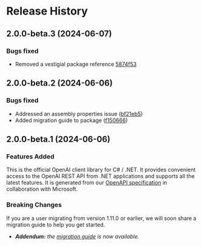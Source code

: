 # Release History

## 2.0.0-beta.3 (2024-06-07)

### Bugs fixed

- Removed a vestigial package reference [5874f53](https://github.com/openai/openai-dotnet/commit/5874f533722ab46a3e077dacb6c3474e0ecca96e)

## 2.0.0-beta.2 (2024-06-06)

### Bugs fixed

- Addressed an assembly properties issue ([bf21eb5](https://github.com/openai/openai-dotnet/commit/bf21eb5ad367aaac418dbbf320f98187fee5089a))
- Added migration guide to package ([f150666](https://github.com/openai/openai-dotnet/commit/f150666cd2ed552720207098b3b604a8e1ca73df))

## 2.0.0-beta.1 (2024-06-06)

### Features Added

This is the official OpenAI client library for C# / .NET. It provides convenient access to the OpenAI REST API from .NET applications and supports all the latest features. It is generated from our [OpenAPI specification](https://github.com/openai/openai-openapi) in collaboration with Microsoft.

### Breaking Changes

If you are a user migrating from version 1.11.0 or earlier, we will soon share a migration guide to help you get started.
- ***Addendum:** the [migration guide](https://github.com/openai/openai-dotnet/blob/main/MigrationGuide.md) is now available.*